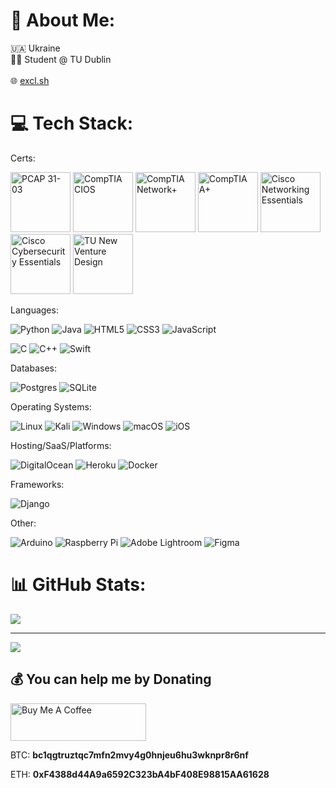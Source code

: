 # 💫 About Me:
🇺🇦 Ukraine<br>👨‍🎓 Student @ TU Dublin
<br><br>🌐 [excl.sh](https://excl.sh)
# 💻 Tech Stack:
Certs:
<p>
    <img src="https://github.com/user-attachments/assets/7c482e86-46bd-44a2-9a01-67e08d7c9bd0" width="96" alt="PCAP 31-03">
    <img src="https://github.com/user-attachments/assets/7e558271-22ae-4bd2-afd9-c3f9f0cf0bf0" width="96" alt="CompTIA CIOS">
    <img src="https://github.com/user-attachments/assets/61b02964-206d-4e57-9d9d-a036a6c576ad" width="96" alt="CompTIA Network+">
    <img src="https://github.com/user-attachments/assets/6ed5d9ec-045d-493a-b940-589f0b848101" width="96" alt="CompTIA A+">
    <img src="https://github.com/user-attachments/assets/3dc241f2-b15e-4f24-8349-7760ba65fa82" width="96" alt="Cisco Networking Essentials">
    <img src="https://github.com/user-attachments/assets/0313e378-b396-43a0-acf5-f6b072e747ad" width="96" alt="Cisco Cybersecurity Essentials">
    <img src="https://github.com/user-attachments/assets/ff9b3cf8-a46e-4714-8b21-16ef024bfa52" width="96" alt="TU New Venture Design">
</p>

Languages:

![Python](https://img.shields.io/badge/python-3670A0?style=for-the-badge&logo=python&logoColor=ffdd54) ![Java](https://img.shields.io/badge/java-%23ED8B00.svg?style=for-the-badge&logo=openjdk&logoColor=white) ![HTML5](https://img.shields.io/badge/html5-%23E34F26.svg?style=for-the-badge&logo=html5&logoColor=white) ![CSS3](https://img.shields.io/badge/css3-%231572B6.svg?style=for-the-badge&logo=css3&logoColor=white) ![JavaScript](https://img.shields.io/badge/javascript-%23323330.svg?style=for-the-badge&logo=javascript&logoColor=%23F7DF1E)

![C](https://img.shields.io/badge/c-%2300599C.svg?style=for-the-badge&logo=c&logoColor=white) ![C++](https://img.shields.io/badge/c++-%2300599C.svg?style=for-the-badge&logo=c%2B%2B&logoColor=white) ![Swift](https://img.shields.io/badge/swift-F54A2A?style=for-the-badge&logo=swift&logoColor=white) 

Databases:

![Postgres](https://img.shields.io/badge/postgres-%23316192.svg?style=for-the-badge&logo=postgresql&logoColor=white) ![SQLite](https://img.shields.io/badge/sqlite-%2307405e.svg?style=for-the-badge&logo=sqlite&logoColor=white)

Operating Systems:

![Linux](https://img.shields.io/badge/Linux-FCC624?style=for-the-badge&logo=linux&logoColor=black) ![Kali](https://img.shields.io/badge/Kali-268BEE?style=for-the-badge&logo=kalilinux&logoColor=white) ![Windows](https://img.shields.io/badge/Windows-0078D6?style=for-the-badge&logo=windows&logoColor=white) ![macOS](https://img.shields.io/badge/mac%20os-000000?style=for-the-badge&logo=macos&logoColor=F0F0F0) ![iOS](https://img.shields.io/badge/iOS-000000?style=for-the-badge&logo=ios&logoColor=white)

Hosting/SaaS/Platforms:

![DigitalOcean](https://img.shields.io/badge/DigitalOcean-%230167ff.svg?style=for-the-badge&logo=digitalOcean&logoColor=white)
![Heroku](https://img.shields.io/badge/heroku-%23430098.svg?style=for-the-badge&logo=heroku&logoColor=white) ![Docker](https://img.shields.io/badge/docker-%230db7ed.svg?style=for-the-badge&logo=docker&logoColor=white)

Frameworks:

![Django](https://img.shields.io/badge/django-%23092E20.svg?style=for-the-badge&logo=django&logoColor=white) 

Other:

![Arduino](https://img.shields.io/badge/-Arduino-00979D?style=for-the-badge&logo=Arduino&logoColor=white) ![Raspberry Pi](https://img.shields.io/badge/-Raspberry%20Pi-C51A4A?style=for-the-badge&logo=Raspberry-Pi) ![Adobe Lightroom](https://img.shields.io/badge/Adobe%20Lightroom-31A8FF.svg?style=for-the-badge&logo=Adobe%20Lightroom&logoColor=white) ![Figma](https://img.shields.io/badge/figma-%23F24E1E.svg?style=for-the-badge&logo=figma&logoColor=white)


# 📊 GitHub Stats:
![](https://github-readme-stats.vercel.app/api/top-langs/?username=ExclMark&theme=dark&hide_border=false&include_all_commits=false&count_private=false&layout=compact)

---
[![](https://visitcount.itsvg.in/api?id=ExclMark&icon=5&color=12)](https://visitcount.itsvg.in)

## 💰 You can help me by Donating
<a href="https://www.buymeacoffee.com/excl_mark" target="_blank"><img src="https://cdn.buymeacoffee.com/buttons/v2/default-yellow.png" alt="Buy Me A Coffee" style="height: 60px !important;width: 217px !important;" ></a>

BTC: **bc1qgtruztqc7mfn2mvy4g0hnjeu6hu3wknpr8r6nf**

ETH: **0xF4388d44A9a6592C323bA4bF408E98815AA61628**

  
